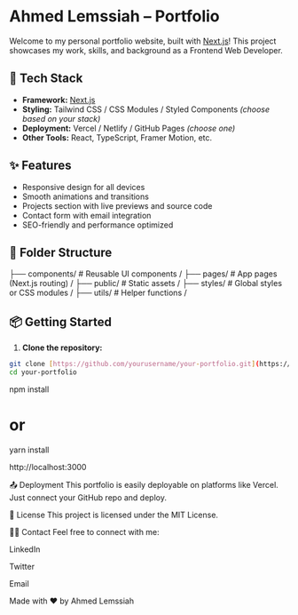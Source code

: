 # Ahmed Lemssiah – Portfolio

Welcome to my personal portfolio website, built with [Next.js](https://nextjs.org/)! This project showcases my work, skills, and background as a Frontend Web Developer.

## 🚀 Tech Stack

- **Framework:** [Next.js](https://nextjs.org/)
- **Styling:** Tailwind CSS / CSS Modules / Styled Components *(choose based on your stack)*
- **Deployment:** Vercel / Netlify / GitHub Pages *(choose one)*
- **Other Tools:** React, TypeScript, Framer Motion, etc.

## ✨ Features

- Responsive design for all devices
- Smooth animations and transitions
- Projects section with live previews and source code
- Contact form with email integration
- SEO-friendly and performance optimized

## 📂 Folder Structure

├── components/ # Reusable UI components /
├── pages/ # App pages (Next.js routing) /
├── public/ # Static assets /
├── styles/ # Global styles or CSS modules /
├── utils/ # Helper functions /


## 📦 Getting Started

1. **Clone the repository:**

```bash
git clone [https://github.com/yourusername/your-portfolio.git](https://github.com/Arteque/portfolionext.git)
cd your-portfolio
```
npm install
# or
yarn install

http://localhost:3000

📤 Deployment
This portfolio is easily deployable on platforms like Vercel. Just connect your GitHub repo and deploy.

📝 License
This project is licensed under the MIT License.

🙋‍♂️ Contact
Feel free to connect with me:

LinkedIn

Twitter

Email

Made with ❤️ by Ahmed Lemssiah


